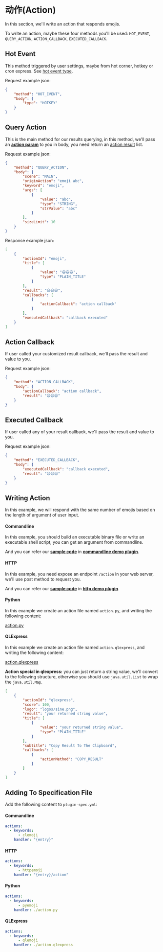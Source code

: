 # 动作(Action)

In this section, we'll write an action that responds emojis.

To write an action, maybe these four methods you'll be used: `HOT_EVENT`, `QUERY_ACTION`, `ACTION_CALLBACK`, `EXECUTED_CALLBACK`.

## Hot Event

This method triggered by user settings, maybe from hot corner, hotkey or cron express. See [hot event type](appendix/hot_event_type.md#hot-event-type).

Request example json:

```json
{
    "method": "HOT_EVENT",
    "body": {
        "type": "HOTKEY"
    }
}
```

## Query Action

This is the main method for our results querying, in this method, we'll pass an [**action param**](appendix/action_param.md#action-param) to you in body, you need return an [action result](appendix/action_result.md#fields-explanation) list.

Request example json:

```json
{
    "method": "QUERY_ACTION",
    "body": {
        "scene": "MAIN",
        "originAction": "emoji abc",
        "keyword": "emoji",
        "args": [
            {
                "value": "abc",
                "type": "STRING",
                "strValue": "abc"
            }
        ],
        "sizeLimit": 10
    }
}
```

Response example json:

```json
[
    {
        "actionId": "emoji",
        "title": [
            {
                "value": "😃😃😃",
                "type": "PLAIN_TITLE"
            }
        ],
        "result": "😃😃😃",
        "callbacks": [
            {
                "actionCallback": "action callback"
            }
        ],
        "executedCallback": "callback executed"
    }
]
```

## Action Callback

If user called your customized result callback, we'll pass the result and value to you.

Request example json:

```json
{
    "method": "ACTION_CALLBACK",
    "body": {
        "actionCallback": "action callback",
        "result": "😃😃😃"
    }
}
```

## Executed Callback

If user called any of your result callback, we'll pass the result and value to you.

Request example json:

```json
{
    "method": "EXECUTED_CALLBACK",
    "body": {
        "executedCallback": "callback executed",
        "result": "😃😃😃"
    }
}
```

## Writing Action

In this example, we will respond with the same number of emojis based on the length of argument of user input.

<!-- tabs:start -->

#### **Commandline**

In this example, you should build an executable binary file or write an executable shell script, you can get an argument from commandline.

And you can refer our [**sample code**](https://github.com/myrestop/myflow-plugin-guide/tree/master/general-plugin-guide/commandline-demo-plugin/src/nativeMain/kotlin/Main.kt) in [**commandline demo plugin**](https://github.com/myrestop/myflow-plugin-guide/tree/master/general-plugin-guide/commandline-demo-plugin).

#### **HTTP**

In this example, you need expose an endpoint `/action` in your web server, we'll use post method to request you.

And you can refer our [**sample code**](https://github.com/myrestop/myflow-plugin-guide/tree/master/general-plugin-guide/http-demo-plugin/src/main/kotlin/runflow/Main.kt) in [**http demo plugin**](https://github.com/myrestop/myflow-plugin-guide/tree/master/general-plugin-guide/http-demo-plugin).

#### **Python**

In this example we create an action file named `action.py`, and writing the following content:

[action.py](python-demo-plugin/action.py ':include :type=code')

#### **QLExpress**

In this example we create an action file named `action.qlexpress`, and writing the following content:

[action.qlexpress](qlexpress-demo-plugin/action.qlexpress ':include :type=code java')

**Action special in qlexpress:** you can just return a string value, we'll convert to the following structure, otherwise you should use `java.util.List` to wrap the `java.util.Map`.

```json
[
    {
        "actionId": "qlexpress",
        "score": 100,
        "logo": "logos/sine.png",
        "result": "your returned string value",
        "title": [
            {
                "value": "your returned string value",
                "type": "PLAIN_TITLE"
            }
        ],
        "subtitle": "Copy Result To The Clipboard",
        "callbacks": [
            {
                "actionMethod": "COPY_RESULT"
            }
        ]
    }
]
```

<!-- tabs:end -->

## Adding To Specification File

Add the following content to `plugin-spec.yml`:

<!-- tabs:start -->

#### **Commandline**

```yaml
actions:
  - keywords:
      - clemoji
    handler: "{entry}"
```

#### **HTTP**

```yaml
actions:
  - keywords:
      - httpemoji
    handler: "{entry}/action"
```

#### **Python**

```yaml
actions:
  - keywords:
      - pyemoji
    handler: ./action.py
```

#### **QLExpress**

```yaml
actions:
  - keywords:
      - qlemoji
    handler: ./action.qlexpress
```

<!-- tabs:end -->
